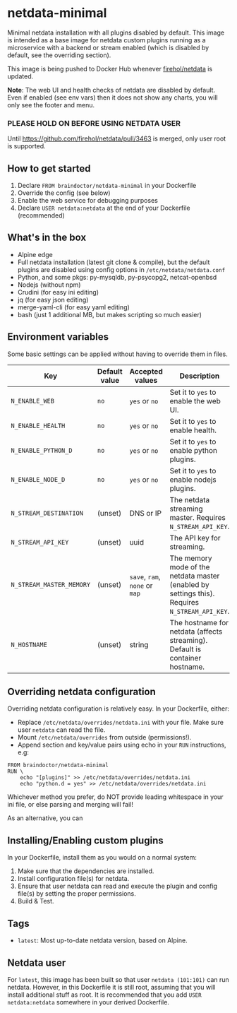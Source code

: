 # netdata-minimal
Minimal netdata installation with all plugins disabled by default. This
image is intended as a base image for netdata custom plugins running as
a microservice with a backend or stream enabled (which is disabled by default, see
the overriding section).

This image is being pushed to Docker Hub whenever
[firehol/netdata](https://hub.docker.com/r/firehol/netdata/) is updated.

**Note**: The web UI and health checks of netdata are disabled by default.
 Even if enabled (see env vars) then it does not show any charts,
you will only see the footer and menu.

### PLEASE HOLD ON BEFORE USING NETDATA USER

Until https://github.com/firehol/netdata/pull/3463 is merged, only user root is supported.

## How to get started

1. Declare `FROM braindoctor/netdata-minimal` in your Dockerfile
2. Override the config (see below)
3. Enable the web service for debugging purposes
4. Declare `USER netdata:netdata` at the end of your Dockerfile (recommended)

## What's in the box

* Alpine edge
* Full netdata installation (latest git clone & compile), but the default
plugins are disabled using config options in `/etc/netdata/netdata.conf`
* Python, and some pkgs: py-mysqldb, py-psycopg2, netcat-openbsd
* Nodejs (without npm)
* Crudini (for easy ini editing)
* jq (for easy json editing)
* merge-yaml-cli (for easy yaml editing)
* bash (just 1 additional MB, but makes scripting so much easier)

## Environment variables

Some basic settings can be applied without having to override them in files.

Key | Default value | Accepted values | Description
--- | ---           | ---             | ---
`N_ENABLE_WEB`             | `no` | `yes` or `no`  | Set it to `yes` to enable the web UI.
`N_ENABLE_HEALTH`          | `no` | `yes` or `no`  | Set it to `yes` to enable health.
`N_ENABLE_PYTHON_D`        | `no` | `yes` or `no`  | Set it to `yes` to enable python plugins.
`N_ENABLE_NODE_D`          | `no` | `yes` or `no`  | Set it to `yes` to enable nodejs plugins.
`N_STREAM_DESTINATION`     | (unset) | DNS or IP   | The netdata streaming master. Requires `N_STREAM_API_KEY`.
`N_STREAM_API_KEY`         | (unset) | uuid        | The API key for streaming.
`N_STREAM_MASTER_MEMORY`   | (unset) | `save`, `ram`, `none` or `map` | The memory mode of the netdata master (enabled by settings this). Requires `N_STREAM_API_KEY`.
`N_HOSTNAME`               | (unset) | string      | The hostname for netdata (affects streaming). Default is container hostname.

## Overriding netdata configuration

Overriding netdata configuration is relatively easy. In your Dockerfile,
either:
- Replace `/etc/netdata/overrides/netdata.ini` with your file. Make sure user
`netdata` can read the file.
- Mount `/etc/netdata/overrides` from outside (permissions!).
- Append section and key/value pairs using echo in your `RUN`
instructions, e.g:
```
FROM braindoctor/netdata-minimal
RUN \
    echo "[plugins]" >> /etc/netdata/overrides/netdata.ini
    echo "python.d = yes" >> /etc/netdata/overrides/netdata.ini
```

Whichever method you prefer, do NOT provide leading whitespace in your
ini file, or else parsing and merging will fail!

As an alternative, you can 

## Installing/Enabling custom plugins

In your Dockerfile, install them as you would on a normal system:
1. Make sure that the dependencies are installed.
2. Install configuration file(s) for netdata.
3. Ensure that user netdata can read and execute the plugin and config
file(s) by setting the proper permissions.
4. Build & Test.

## Tags

* `latest`: Most up-to-date netdata version, based on Alpine.

## Netdata user

For `latest`, this image has been built so that user `netdata (101:101)`
can run netdata. However, in this Dockerfile it is still root, assuming
that you will install additional stuff as root. It is recommended that you
add `USER netdata:netdata` somewhere in your derived Dockerfile.

